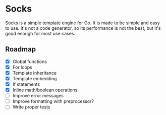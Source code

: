 # Socks

Socks is a simple template engine for Go. It is made to be simple
and easy to use. It's not a code generator, so its performance is
not the best, but it's good enough for most use cases.

## Roadmap
- [x] Global functions
- [x] For loops
- [x] Template inheritance
- [x] Template embedding
- [x] If statements
- [x] Inline math/boolean operations
- [ ] Improve error messages
- [ ] Improve formatting with preprocessor?
- [ ] Write proper tests